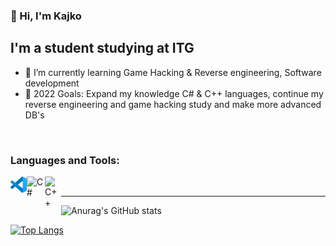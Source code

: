 ### 👋 Hi, I'm Kajko

## I'm a student studying at ITG

- 🌱 I’m currently learning Game Hacking & Reverse engineering, Software development
- 🥅 2022 Goals: Expand my knowledge C# & C++ languages, continue my reverse engineering and game hacking study and make more advanced DB's

<br />

### Languages and Tools:

<img align="left" alt="Visual Studio Code" width="26px" src="https://raw.githubusercontent.com/github/explore/80688e429a7d4ef2fca1e82350fe8e3517d3494d/topics/visual-studio-code/visual-studio-code.png" />
<img align="left" alt="C#" width="29px" src="https://iconape.com/wp-content/files/sh/51404/svg/c--4.svg" />
<img align="left" alt="C++" width="26px" src="https://cdn.freebiesupply.com/logos/large/2x/c-logo-png-transparent.png" />
 
<br />

---

![Anurag's GitHub stats](https://github-readme-stats.vercel.app/api?username=wclementi&theme=dark&show_icons=true)

[![Top Langs](https://github-readme-stats.vercel.app/api/top-langs/?username=wclementi&layout=compact&theme=dark)](https://github.com/anuraghazra/github-readme-stats)
